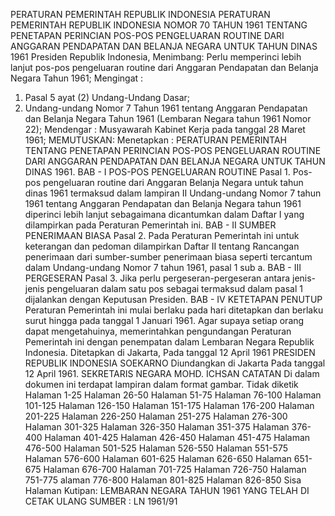  PERATURAN PEMERINTAH REPUBLIK INDONESIA PERATURAN PEMERINTAH REPUBLIK INDONESIA NOMOR 70 TAHUN 1961 TENTANG PENETAPAN PERINCIAN POS-POS PENGELUARAN ROUTINE DARI ANGGARAN PENDAPATAN DAN BELANJA NEGARA UNTUK TAHUN DINAS 1961 Presiden Republik Indonesia,
Menimbang:
 Perlu memperinci lebih lanjut pos-pos pengeluaran routine dari Anggaran Pendapatan dan Belanja Negara Tahun 1961;
Mengingat :

1. Pasal 5 ayat (2) Undang-Undang Dasar;
2. Undang-undang Nomor 7 Tahun 1961 tentang Anggaran Pendapatan dan Belanja Negara Tahun 1961 (Lembaran Negara tahun 1961 Nomor 22); Mendengar : Musyawarah Kabinet Kerja pada tanggal 28 Maret 1961;
MEMUTUSKAN:
 Menetapkan : PERATURAN PEMERINTAH TENTANG PENETAPAN PERINCIAN POS-POS PENGELUARAN ROUTINE DARI ANGGARAN PENDAPATAN DAN BELANJA NEGARA UNTUK TAHUN DINAS 1961. BAB - I POS-POS PENGELUARAN ROUTINE Pasal 1. Pos-pos pengeluaran routine dari Anggaran Belanja Negara untuk tahun dinas 1961 termaksud dalam lampiran II Undang-undang Nomor 7 tahun 1961 tentang Anggaran Pendapatan dan Belanja Negara tahun 1961 diperinci lebih lanjut sebagaimana dicantumkan dalam Daftar I yang dilampirkan pada Peraturan Pemerintah ini. BAB - II SUMBER PENERIMAAN BIASA Pasal 2. Pada Peraturan Pemerintah ini untuk keterangan dan pedoman dilampirkan Daftar II tentang Rancangan penerimaan dari sumber-sumber penerimaan biasa seperti tercantum dalam Undang-undang Nomor 7 tahun 1961, pasal 1 sub a. BAB - III PERGESERAN Pasal 3. Jika perlu pergeseran-pergeseran antara jenis-jenis pengeluaran dalam satu pos sebagai termaksud dalam pasal 1 dijalankan dengan Keputusan Presiden. BAB - IV KETETAPAN PENUTUP Peraturan Pemerintah ini mulai berlaku pada hari ditetapkan dan berlaku surut hingga pada tanggal 1 Januari 1961. Agar supaya setiap orang dapat mengetahuinya, memerintahkan pengundangan Peraturan Pemerintah ini dengan penempatan dalam Lembaran Negara Republik Indonesia. Ditetapkan di Jakarta, Pada tanggal 12 April 1961 PRESIDEN REPUBLIK INDONESIA SOEKARNO Diundangkan di Jakarta Pada tanggal 12 April 1961. SEKRETARIS NEGARA MOHD. ICHSAN CATATAN Di dalam dokumen ini terdapat lampiran dalam format gambar. Tidak diketik Halaman 1-25 Halaman 26-50 Halaman 51-75 Halaman 76-100 Halaman 101-125 Halaman 126-150 Halaman 151-175 Halaman 176-200 Halaman 201-225 Halaman 226-250 Halaman 251-275 Halaman 276-300 Halaman 301-325 Halaman 326-350 Halaman 351-375 Halaman 376-400 Halaman 401-425 Halaman 426-450 Halaman 451-475 Halaman 476-500 Halaman 501-525 Halaman 526-550 Halaman 551-575 Halaman 576-600 Halaman 601-625 Halaman 626-650 Halaman 651-675 Halaman 676-700 Halaman 701-725 Halaman 726-750 Halaman 751-775 alaman 776-800 Halaman 801-825 Halaman 826-850 Sisa Halaman Kutipan: LEMBARAN NEGARA TAHUN 1961 YANG TELAH DI CETAK ULANG SUMBER : LN 1961/91